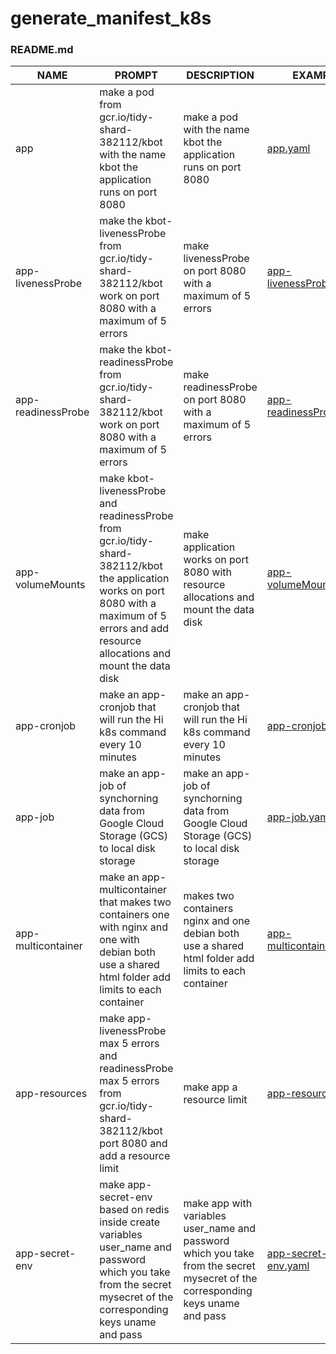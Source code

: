 # generate_manifest_k8s
### README.md

| NAME               | PROMPT                                                                                                                                                                                           | DESCRIPTION                                                                                                                     | EXAMPLE                 |
|--------------------|--------------------------------------------------------------------------------------------------------------------------------------------------------------------------------------------------|---------------------------------------------------------------------------------------------------------------------------------|-------------------------|
| app                | make a pod from gcr.io/tidy-shard-382112/kbot with the name kbot the application runs on port 8080                                                                                               | make a pod with the name kbot the application runs on port 8080                                                                 | [app.yaml](https://github.com/xminyax/generate_manifest_k8s/blob/main/yaml/app.yaml)                |
| app-livenessProbe  | make the kbot-livenessProbe from gcr.io/tidy-shard-382112/kbot work on port 8080 with a maximum of 5 errors                                                                                      | make livenessProbe on port 8080 with a maximum of 5 errors                                                                      | [app-livenessProbe.yaml](https://github.com/xminyax/generate_manifest_k8s/blob/main/yaml/app-livenessProbe.yaml)  |
| app-readinessProbe | make the kbot-readinessProbe from gcr.io/tidy-shard-382112/kbot work on port 8080 with a maximum of 5 errors                                                                                     | make readinessProbe on port 8080 with a maximum of 5 errors                                                                     | [app-readinessProbe.yaml](https://github.com/xminyax/generate_manifest_k8s/blob/main/yaml/app-readinessProbe.yaml) |
| app-volumeMounts   | make kbot-livenessProbe and readinessProbe from gcr.io/tidy-shard-382112/kbot the application works on port 8080 with a maximum of 5 errors and add resource allocations and mount the data disk | make application works on port 8080 with  resource allocations and mount the data disk                                          | [app-volumeMounts.yaml](https://github.com/xminyax/generate_manifest_k8s/blob/main/yaml/app-volumeMounts.yaml)   |
| app-cronjob        | make an app-cronjob that will run the Hi k8s command every 10 minutes                                                                                                                            | make an app-cronjob that will run the Hi k8s command every 10 minutes                                                           | [app-cronjob.yaml](https://github.com/xminyax/generate_manifest_k8s/blob/main/yaml/app-cronjob.yaml)        |
| app-job            | make an app-job of synchorning data from Google Cloud Storage (GCS) to local disk storage                                                                                                        | make an app-job of synchorning data from Google Cloud Storage (GCS) to local disk storage                                       | [app-job.yaml](https://github.com/xminyax/generate_manifest_k8s/blob/main/yaml/app-job.yaml)            |
| app-multicontainer | make an app-multicontainer that makes two containers one with nginx and one with debian both use a shared html folder add limits to each container                                               | makes two containers nginx and one debian both use a shared html folder add limits to each container                            | [app-multicontainer.yaml](https://github.com/xminyax/generate_manifest_k8s/blob/main/yaml/app-multicontainer.yaml) |
| app-resources      | make app-livenessProbe max 5 errors and readinessProbe max 5 errors from gcr.io/tidy-shard-382112/kbot port 8080 and add a resource limit                                                        | make app a resource limit                                                                                                       | [app-resources.yaml](https://github.com/xminyax/generate_manifest_k8s/blob/main/yaml/app-resources.yaml)      |
| app-secret-env     | make app-secret-env based on redis inside create variables user_name and password which you take from the secret mysecret of the corresponding keys uname and pass                               | make app with variables user_name and password which you take from the secret mysecret of the corresponding keys uname and pass | [app-secret-env.yaml](https://github.com/xminyax/generate_manifest_k8s/blob/main/yaml/app-secret-env.yaml)     |
